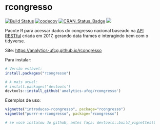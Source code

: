 # rcongresso

[![Build Status](https://travis-ci.org/analytics-ufcg/rcongresso.svg?branch=master)](https://travis-ci.org/analytics-ufcg/rcongresso)
[![codecov](https://codecov.io/gh/analytics-ufcg/rcongresso/branch/master/graph/badge.svg)](https://codecov.io/gh/analytics-ufcg/rcongresso)
[![CRAN\_Status\_Badge](https://www.r-pkg.org/badges/version/rcongresso)](https://cran.r-project.org/package=rcongresso)
![](https://cranlogs.r-pkg.org/badges/grand-total/rcongresso)

Pacote R para acessar dados do congresso nacional baseado na [API RESTful](https://dadosabertos.camara.leg.br/swagger/api.html) criada em 2017, gerando data frames e interagindo bem com o tidyverse.

Site: https://analytics-ufcg.github.io/rcongresso 

Para instalar:

```R
# Versão estável: 
install.packages("rcongresso")

# A mais atual: 
# install.packages('devtools')
devtools::install_github('analytics-ufcg/rcongresso')
```

Exemplos de uso:

```R
vignette("introducao-rcongresso", package="rcongresso")
vignette("purrr-e-rcongresso", package="rcongresso")

# se você instalou do github, antes faça: devtools::build_vignettes()
```
